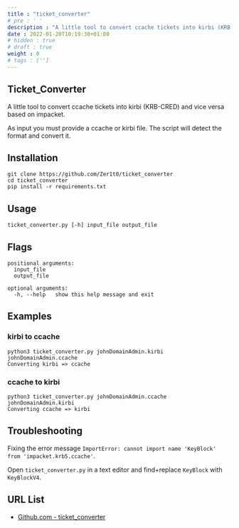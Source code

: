 ```yaml
---
title : "ticket_converter"
# pre : ' '
description : "A little tool to convert ccache tickets into kirbi (KRB-CRED) and vice versa based on impacket."
date : 2022-01-20T10:19:30+01:00
# hidden : true
# draft : true
weight : 0
# tags : ['']
---
```


## Ticket_Converter

A little tool to convert ccache tickets into kirbi (KRB-CRED) and vice versa based on impacket.

As input you must provide a ccache or kirbi file. The script will detect the format and convert it.

## Installation

```plain
git clone https://github.com/Zer1t0/ticket_converter
cd ticket_converter
pip install -r requirements.txt
```

## Usage

```plain
ticket_converter.py [-h] input_file output_file
```

## Flags

```plain
positional arguments:
  input_file
  output_file

optional arguments:
  -h, --help   show this help message and exit
```

## Examples

### kirbi to ccache

```plain
python3 ticket_converter.py johnDomainAdmin.kirbi johnDomainAdmin.ccache
Converting kirbi => ccache
```

### ccache to kirbi

```plain
python3 ticket_converter.py johnDomainAdmin.ccache johnDomainAdmin.kirbi
Converting ccache => kirbi
```

## Troubleshooting

Fixing the error message `ImportError: cannot import name 'KeyBlock' from 'impacket.krb5.ccache'`.

Open `ticket_converter.py` in a text editor and find+replace `KeyBlock` with `KeyBlockV4`.

## URL List

- [Github.com - ticket_converter](https://github.com/Zer1t0/ticket_converter)
